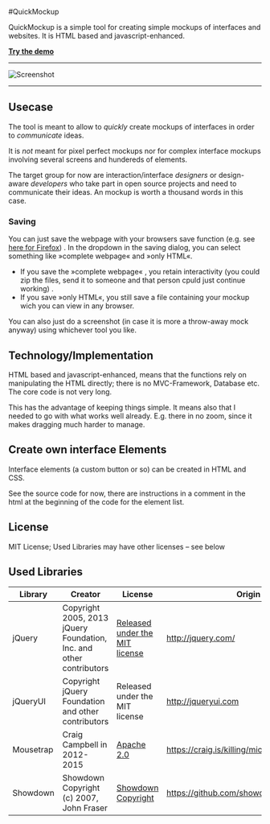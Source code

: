 #QuickMockup

QuickMockup is a simple tool for creating simple mockups of interfaces and websites. It is HTML based and javascript-enhanced.

**[Try the demo](https://jdittrich.github.io/quickMockup/)**

--------------------
![Screenshot](https://i.imgur.com/D4B3ggc.png)

--------------------

## Usecase

The tool is meant to allow to *quickly* create mockups of interfaces in order to *communicate* ideas.

It is *not* meant for pixel perfect mockups nor for complex interface mockups involving several screens and hundereds of elements. 

The target group for now are interaction/interface *designers* or design-aware *developers* who take part in open source projects and need to communicate their ideas. An mockup is worth a thousand words in this case.

### Saving

You can just save the webpage with your browsers save function (e.g. see [here for Firefox](https://support.mozilla.org/en-US/kb/how-save-web-page)) . In the dropdown in the saving dialog, you can select something like »complete webpage« and »only HTML«. 

* If you save the »complete webpage« , you retain interactivity (you could zip the files, send it to someone and that person cpuld just continue working) . 
* If you save »only HTML«, you still save a file containing your mockup wich you can view in any browser.
 
You can also just do a screenshot (in case it is more a throw-away mock anyway) using whichever tool you like.

## Technology/Implementation

HTML based and javascript-enhanced, means that the functions rely on manipulating the HTML directly; there is no MVC-Framework, Database etc. The core code is not very long.

This has the advantage of keeping things simple. It means also that I needed to go with what works well already. E.g. there in no zoom, since it makes dragging much harder to manage.

## Create own interface Elements

Interface elements (a custom button or so) can be created in HTML and CSS.

See the source code for now, there are instructions in a comment in the html at the beginning of the code for the element list.

## License

MIT License; Used Libraries may have other licenses – see below


## Used Libraries

Library  | Creator |License | Origin
------------- | -------- | ----- | -------------
jQuery | Copyright 2005, 2013 jQuery Foundation, Inc. and other contributors | [Released under the MIT license](http://jquery.org/license) | http://jquery.com/
jQueryUI | Copyright jQuery Foundation and other contributors | Released under the MIT license | http://jqueryui.com
Mousetrap | Craig Campbell in 2012-2015 | [Apache 2.0](http://www.apache.org/licenses/LICENSE-2.0) | https://craig.is/killing/mice
Showdown | Showdown Copyright (c) 2007, John Fraser | [Showdown Copyright](https://github.com/showdownjs/showdown/blob/master/license.txt) | https://github.com/showdownjs/showdown
